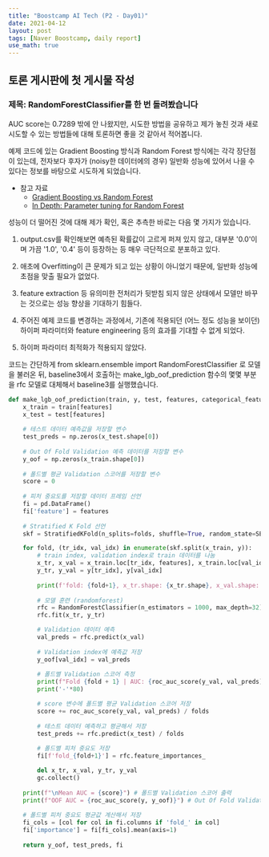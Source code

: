 ```yaml
---
title: "Boostcamp AI Tech (P2 - Day01)"
date: 2021-04-12
layout: post
tags: [Naver Boostcamp, daily report]
use_math: true
---
```


## 토론 게시판에 첫 게시물 작성
### 제목: RandomForestClassifier를 한 번 돌려봤습니다

AUC score는 0.7289 밖에 안 나왔지만, 시도한 방법을 공유하고 제가 놓친 것과 새로 시도할 수 있는 방법들에 대해 토론하면 좋을 것 같아서 적어봅니다.

예제 코드에 있는 Gradient Boosting 방식과 Random Forest 방식에는 각각 장단점이 있는데, 전자보다 후자가 (noisy한 데이터에의 경우) 일반화 성능에 있어서 나을 수 있다는 정보를 바탕으로 시도하게 되었습니다.

* 참고 자료
    * [Gradient Boosting vs Random Forest](https://medium.com/@aravanshad/gradient-boosting-versus-random-forest-cfa3fa8f0d80)
    * [In Depth: Parameter tuning for Random Forest](https://medium.com/all-things-ai/in-depth-parameter-tuning-for-random-forest-d67bb7e920d)

성능이 더 떨어진 것에 대해 제가 확인, 혹은 추측한 바로는 다음 몇 가지가 있습니다.

1. output.csv를 확인해보면 예측된 확률값이 고르게 퍼져 있지 않고, 대부분 '0.0'이며 가끔 '1.0', '0.4' 등이 등장하는 등 매우 극단적으로 분포하고 있다.

2. 애초에 Overfitting이 큰 문제가 되고 있는 상황이 아니었기 때문에, 일반화 성능에 초점을 맞출 필요가 없었다.

3. feature extraction 등 유의미한 전처리가 뒷받침 되지 않은 상태에서 모델만 바꾸는 것으로는 성능 향상을 기대하기 힘들다.

4. 주어진 예제 코드를 변경하는 과정에서, 기존에 적용되던 (어느 정도 성능을 보이던) 하이퍼 파라미터와 feature engineering 등의 효과를 기대할 수 없게 되었다.

5. 하이퍼 파라미터 최적화가 적용되지 않았다.

코드는 간단하게 from sklearn.ensemble import RandomForestClassifier 로 모델을 불러온 뒤, baseline3에서 호출하는 make_lgb_oof_prediction 함수의 몇몇 부분을 rfc 모델로 대체해서 baseline3를 실행했습니다.

```python
def make_lgb_oof_prediction(train, y, test, features, categorical_features='auto', model_params=None, folds=10):
    x_train = train[features]
    x_test = test[features]
    
    # 테스트 데이터 예측값을 저장할 변수
    test_preds = np.zeros(x_test.shape[0])
    
    # Out Of Fold Validation 예측 데이터를 저장할 변수
    y_oof = np.zeros(x_train.shape[0])
    
    # 폴드별 평균 Validation 스코어를 저장할 변수
    score = 0
    
    # 피처 중요도를 저장할 데이터 프레임 선언
    fi = pd.DataFrame()
    fi['feature'] = features
    
    # Stratified K Fold 선언
    skf = StratifiedKFold(n_splits=folds, shuffle=True, random_state=SEED)

    for fold, (tr_idx, val_idx) in enumerate(skf.split(x_train, y)):
        # train index, validation index로 train 데이터를 나눔
        x_tr, x_val = x_train.loc[tr_idx, features], x_train.loc[val_idx, features]
        y_tr, y_val = y[tr_idx], y[val_idx]
        
        print(f'fold: {fold+1}, x_tr.shape: {x_tr.shape}, x_val.shape: {x_val.shape}')
        
        # 모델 훈련 (randomforest)
        rfc = RandomForestClassifier(n_estimators = 1000, max_depth=32)
        rfc.fit(x_tr, y_tr)

        # Validation 데이터 예측
        val_preds = rfc.predict(x_val)
        
        # Validation index에 예측값 저장 
        y_oof[val_idx] = val_preds
        
        # 폴드별 Validation 스코어 측정
        print(f"Fold {fold + 1} | AUC: {roc_auc_score(y_val, val_preds)}")
        print('-'*80)

        # score 변수에 폴드별 평균 Validation 스코어 저장
        score += roc_auc_score(y_val, val_preds) / folds
        
        # 테스트 데이터 예측하고 평균해서 저장
        test_preds += rfc.predict(x_test) / folds
    
        # 폴드별 피처 중요도 저장
        fi[f'fold_{fold+1}'] = rfc.feature_importances_

        del x_tr, x_val, y_tr, y_val
        gc.collect()
        
    print(f"\nMean AUC = {score}") # 폴드별 Validation 스코어 출력
    print(f"OOF AUC = {roc_auc_score(y, y_oof)}") # Out Of Fold Validation 스코어 출력
        
    # 폴드별 피처 중요도 평균값 계산해서 저장 
    fi_cols = [col for col in fi.columns if 'fold_' in col]
    fi['importance'] = fi[fi_cols].mean(axis=1)
    
    return y_oof, test_preds, fi
```